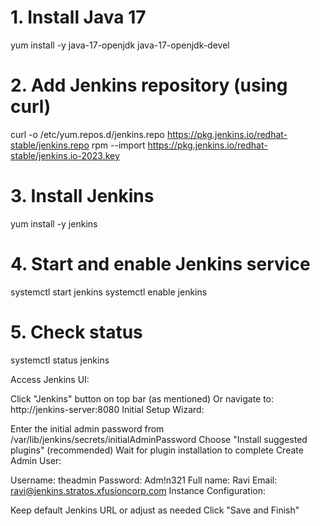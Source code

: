 # 1. Install Java 17
yum install -y java-17-openjdk java-17-openjdk-devel

# 2. Add Jenkins repository (using curl)
curl -o /etc/yum.repos.d/jenkins.repo https://pkg.jenkins.io/redhat-stable/jenkins.repo
rpm --import https://pkg.jenkins.io/redhat-stable/jenkins.io-2023.key

# 3. Install Jenkins
yum install -y jenkins

# 4. Start and enable Jenkins service
systemctl start jenkins
systemctl enable jenkins

# 5. Check status
systemctl status jenkins


Access Jenkins UI:

Click "Jenkins" button on top bar (as mentioned)
Or navigate to: http://jenkins-server:8080
Initial Setup Wizard:

Enter the initial admin password from /var/lib/jenkins/secrets/initialAdminPassword
Choose "Install suggested plugins" (recommended)
Wait for plugin installation to complete
Create Admin User:

Username: theadmin
Password: Adm!n321
Full name: Ravi
Email: ravi@jenkins.stratos.xfusioncorp.com
Instance Configuration:

Keep default Jenkins URL or adjust as needed
Click "Save and Finish"